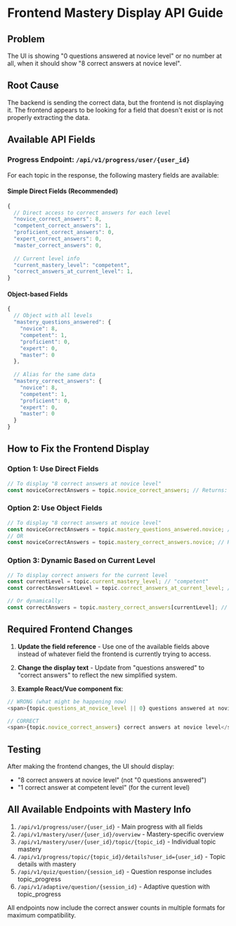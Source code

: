# Frontend Mastery Display API Guide

## Problem
The UI is showing "0 questions answered at novice level" or no number at all, when it should show "8 correct answers at novice level".

## Root Cause
The backend is sending the correct data, but the frontend is not displaying it. The frontend appears to be looking for a field that doesn't exist or is not properly extracting the data.

## Available API Fields

### Progress Endpoint: `/api/v1/progress/user/{user_id}`

For each topic in the response, the following mastery fields are available:

#### Simple Direct Fields (Recommended)
```javascript
{
  // Direct access to correct answers for each level
  "novice_correct_answers": 8,
  "competent_correct_answers": 1,
  "proficient_correct_answers": 0,
  "expert_correct_answers": 0,
  "master_correct_answers": 0,
  
  // Current level info
  "current_mastery_level": "competent",
  "correct_answers_at_current_level": 1,
}
```

#### Object-based Fields
```javascript
{
  // Object with all levels
  "mastery_questions_answered": {
    "novice": 8,
    "competent": 1,
    "proficient": 0,
    "expert": 0,
    "master": 0
  },
  
  // Alias for the same data
  "mastery_correct_answers": {
    "novice": 8,
    "competent": 1,
    "proficient": 0,
    "expert": 0,
    "master": 0
  }
}
```

## How to Fix the Frontend Display

### Option 1: Use Direct Fields
```javascript
// To display "8 correct answers at novice level"
const noviceCorrectAnswers = topic.novice_correct_answers; // Returns: 8
```

### Option 2: Use Object Fields
```javascript
// To display "8 correct answers at novice level"
const noviceCorrectAnswers = topic.mastery_questions_answered.novice; // Returns: 8
// OR
const noviceCorrectAnswers = topic.mastery_correct_answers.novice; // Returns: 8
```

### Option 3: Dynamic Based on Current Level
```javascript
// To display correct answers for the current level
const currentLevel = topic.current_mastery_level; // "competent"
const correctAnswersAtLevel = topic.correct_answers_at_current_level; // 1

// Or dynamically:
const correctAnswers = topic.mastery_correct_answers[currentLevel]; // 1
```

## Required Frontend Changes

1. **Update the field reference** - Use one of the available fields above instead of whatever field the frontend is currently trying to access.

2. **Change the display text** - Update from "questions answered" to "correct answers" to reflect the new simplified system.

3. **Example React/Vue component fix**:
```javascript
// WRONG (what might be happening now)
<span>{topic.questions_at_novice_level || 0} questions answered at novice level</span>

// CORRECT
<span>{topic.novice_correct_answers} correct answers at novice level</span>
```

## Testing

After making the frontend changes, the UI should display:
- "8 correct answers at novice level" (not "0 questions answered")
- "1 correct answer at competent level" (for the current level)

## All Available Endpoints with Mastery Info

1. `/api/v1/progress/user/{user_id}` - Main progress with all fields
2. `/api/v1/mastery/user/{user_id}/overview` - Mastery-specific overview
3. `/api/v1/mastery/user/{user_id}/topic/{topic_id}` - Individual topic mastery
4. `/api/v1/progress/topic/{topic_id}/details?user_id={user_id}` - Topic details with mastery
5. `/api/v1/quiz/question/{session_id}` - Question response includes topic_progress
6. `/api/v1/adaptive/question/{session_id}` - Adaptive question with topic_progress

All endpoints now include the correct answer counts in multiple formats for maximum compatibility.